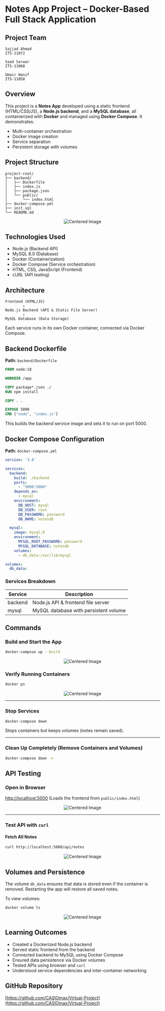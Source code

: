 # Notes App Project – Docker-Based Full Stack Application

## Project Team

```
Sajjad Ahmad
ITS-11072

Saad Sarwar
ITS-11068

Umair Hanif
ITS-11058
```

## Overview

This project is a **Notes App** developed using a static frontend (HTML/CSS/JS), a **Node.js backend**, and a **MySQL database**, all containerized with **Docker** and managed using **Docker Compose**. It demonstrates:

* Multi-container orchestration
* Docker image creation
* Service separation
* Persistent storage with volumes


## Project Structure

```
project-root/
├── backend/
│   ├── Dockerfile
│   ├── index.js
│   ├── package.json
│   └── public/
│       └── index.html
├── docker-compose.yml
├── init.sql
└── README.md
```

<p align="center">
  <img src="./screenshots/project-structure.png" alt="Centered Image" />
</p>

## Technologies Used

* Node.js (Backend API)
* MySQL 8.0 (Database)
* Docker (Containerization)
* Docker Compose (Service orchestration)
* HTML, CSS, JavaScript (Frontend)
* cURL (API testing)


## Architecture

```
Frontend (HTML/JS)
        ↓
Node.js Backend (API & Static File Server)
        ↓
MySQL Database (Data Storage)
```

Each service runs in its own Docker container, connected via Docker Compose.


## Backend Dockerfile

**Path:** `backend/Dockerfile`

```Dockerfile
FROM node:18

WORKDIR /app

COPY package*.json ./
RUN npm install

COPY . .

EXPOSE 5000
CMD ["node", "index.js"]
```

This builds the backend service image and sets it to run on port 5000.


## Docker Compose Configuration

**Path:** `docker-compose.yml`

```yaml
version: '3.8'

services:
  backend:
    build: ./backend
    ports:
      - "5000:5000"
    depends_on:
      - mysql
    environment:
      DB_HOST: mysql
      DB_USER: root
      DB_PASSWORD: password
      DB_NAME: notesdb

  mysql:
    image: mysql:8
    environment:
      MYSQL_ROOT_PASSWORD: password
      MYSQL_DATABASE: notesdb
    volumes:
      - db_data:/var/lib/mysql

volumes:
  db_data:
```

### Services Breakdown

| Service | Description                           |
| ------- | ------------------------------------- |
| backend | Node.js API & frontend file server    |
| mysql   | MySQL database with persistent volume |


## Commands

### Build and Start the App

```bash
docker-compose up --build
```

<p align="center">
  <img src="./screenshots/docker-up.png" alt="Centered Image" />
</p>


### Verify Running Containers

```bash
docker ps
```

<p align="center">
  <img src="./screenshots/docker-ps.png" alt="Centered Image" />
</p>

---

### Stop Services

```bash
docker-compose down
```

Stops containers but keeps volumes (notes remain saved).

---

### Clean Up Completely (Remove Containers and Volumes)

```bash
docker-compose down -v
```

## API Testing

### Open in Browser

[http://localhost:5000](http://localhost:5000)
(Loads the frontend from `public/index.html`)

<p align="center">
  <img src="./screenshots/image.png" alt="Centered Image" />
</p>

---

### Test API with `curl`

#### Fetch All Notes

```bash
curl http://localhost:5000/api/notes
```

<p align="center">
  <img src="./screenshots/api-get-notes.png" alt="Centered Image" />
</p>


## Volumes and Persistence

The volume `db_data` ensures that data is stored even if the container is removed. Restarting the app will restore all saved notes.

To view volumes:

```bash
docker volume ls
```

<p align="center">
  <img src="./screenshots/docker-volum-ls.png" alt="Centered Image" />
</p>


## Learning Outcomes

* Created a Dockerized Node.js backend
* Served static frontend from the backend
* Connected backend to MySQL using Docker Compose
* Ensured data persistence via Docker volumes
* Tested APIs using browser and `curl`
* Understood service dependencies and inter-container networking


## GitHub Repository

[https://github.com/CASIOmax/Virtual-Project](https://github.com/CASIOmax/Virtual-Project)